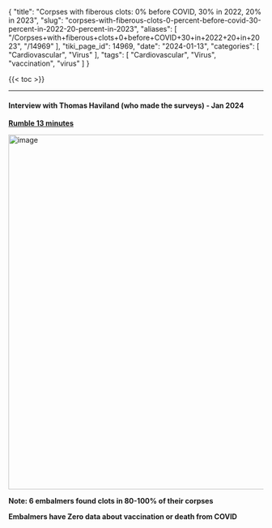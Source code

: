 {
    "title": "Corpses with fiberous clots: 0% before COVID,  30% in 2022, 20% in 2023",
    "slug": "corpses-with-fiberous-clots-0-percent-before-covid-30-percent-in-2022-20-percent-in-2023",
    "aliases": [
        "/Corpses+with+fiberous+clots+0+before+COVID+30+in+2022+20+in+2023",
        "/14969"
    ],
    "tiki_page_id": 14969,
    "date": "2024-01-13",
    "categories": [
        "Cardiovascular",
        "Virus"
    ],
    "tags": [
        "Cardiovascular",
        "Virus",
        "vaccination",
        "virus"
    ]
}


{{< toc >}}

---

#### Interview with Thomas Haviland (who made the surveys) - Jan 2024

 **[Rumble 13 minutes](https://rumble.com/v46gtq6-interview-with-thomas-haviland.html)** 

<img src="https://d378j1rmrlek7x.cloudfront.net/attachments/png/embalmer-20-vs-0-.png" alt="image" width="700">

 **Note: 6 embalmers found clots in 80-100% of their corpses** 

 **Embalmers have Zero data about vaccination or death from COVID**